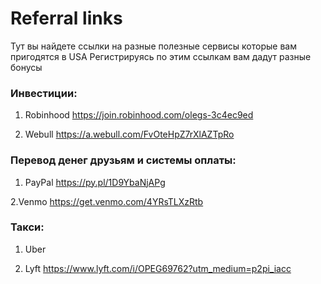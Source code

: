 # Referral links
 
Тут вы найдете ссылки на разные полезные сервисы которые вам пригодятся в USA
Регистрируясь по этим ссылкам вам дадут разные бонусы

### Инвестиции: 
1. Robinhood
https://join.robinhood.com/olegs-3c4ec9ed

2. Webull
https://a.webull.com/FvOteHpZ7rXlAZTpRo

### Перевод денег друзьям и системы оплаты:
1. PayPal
https://py.pl/1D9YbaNjAPg

2.Venmo
https://get.venmo.com/4YRsTLXzRtb

### Такси: 
1. Uber 

2. Lyft
https://www.lyft.com/i/OPEG69762?utm_medium=p2pi_iacc
